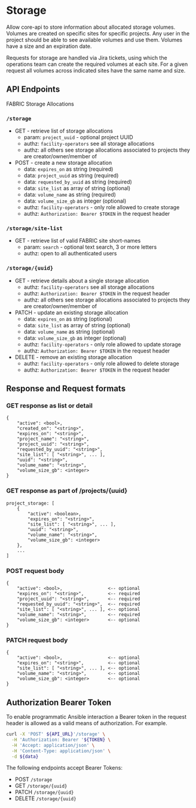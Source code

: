 # Storage

Allow core-api to store information about allocated storage volumes. Volumes are created on specific sites for specific projects. Any user in the project should be able to see available volumes and use them. Volumes have a size and an expiration date.

Requests for storage are handled via Jira tickets, using which the operations team can create the required volumes at each site. For a given request all volumes across indicated sites have the same name and size.

## API Endpoints

FABRIC Storage Allocations

### `/storage`

- GET - retrieve list of storage allocations
  - param: `project_uuid` - optional project UUID
  - authz: `facility-operators` see all storage allocations
  - authz: all others see storage allocations associated to projects they are creator/owner/member of
- POST - create a new storage allocation
  - data: `expires_on` as string (required)
  - data: `project_uuid` as string (required)
  - data: `requested_by_uuid` as string (required)
  - data: `site_list` as array of string (optional)
  - data: `volume_name` as string (required)
  - data: `volume_size_gb` as integer (optional)
  - authz: `facility-operators` - only role allowed to create storage
  - authz: `Authorization: Bearer $TOKEN` in the request header

### `/storage/site-list`

- GET - retrieve list of valid FABRIC site short-names
  - param: `search` - optional text search, 3 or more letters
  - authz: open to all authenticated users

### `/storage/{uuid}`

- GET - retrieve details about a single storage allocation
  - authz: `facility-operators` see all storage allocations
  - authz: `Authorization: Bearer $TOKEN` in the request header
  - authz: all others see storage allocations associated to projects they are creator/owner/member of
- PATCH - update an existing storage allocation
  - data: `expires_on` as string (optional)
  - data: `site_list` as array of string (optional)
  - data: `volume_name` as string (optional)
  - data: `volume_size_gb` as integer (optional)
  - authz: `facility-operators` - only role allowed to update storage
  - authz: `Authorization: Bearer $TOKEN` in the request header
- DELETE - remove an existing storage allocation
  - authz: `facility-operators` - only role allowed to delete storage
  - authz: `Authorization: Bearer $TOKEN` in the request header

## Response and Request formats

### GET response as list or detail

```
{ 
    "active": <bool>,
    "created_on": "<string>",
    "expires_on": "<string>",
    "project_name": "<string>",
    "project_uuid": "<string>",
    "requested_by_uuid": "<string>",
    "site_list": [ "<string>", ... ],
    "uuid": "<string>",
    "volume_name": "<string>", 
    "volume_size_gb": <integer>
}
```

### GET response as part of /projects/{uuid}

```
project_storage: [
    { 
        "active": <boolean>,
        "expires_on": "<string>",
        "site_list": [ "<string>", ... ],
        "uuid": "<string>",
        "volume_name": "<string>", 
        "volume_size_gb": <integer>
    },
    ...
]
```

### POST request body

```
{ 
    "active": <bool>,                 <-- optional
    "expires_on": "<string>",         <-- required
    "project_uuid": "<string>",       <-- required
    "requested_by_uuid": "<string>",  <-- required
    "site_list": [ "<string>", ... ], <-- optional
    "volume_name": "<string>",        <-- required
    "volume_size_gb": <integer>       <-- optional
}
```

### PATCH request body

```
{ 
    "active": <bool>,                 <-- optional
    "expires_on": "<string>",         <-- optional
    "site_list": [ "<string>", ... ], <-- optional
    "volume_name": "<string>",        <-- optional
    "volume_size_gb": <integer>       <-- optional
}
```

## Authorization Bearer Token

To enable programmatic Ansible interaction a Bearer token in the request header is allowed as a valid means of authorization. For example.

```sh
curl -X 'POST' ${API_URL}'/storage' \
  -H 'Authorization: Bearer '${TOKEN} \
  -H 'Accept: application/json' \
  -H 'Content-Type: application/json' \
  -d ${data}
```

The following endpoints accept Bearer Tokens:

- POST `/storage`
- GET `/storage/{uuid}`
- PATCH `/storage/{uuid}`
- DELETE `/storage/{uuid}`

